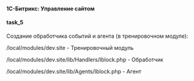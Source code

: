 #### 1С-Битрикс: Управление сайтом
#### task_5

Создание обработчика событий и агента (в тренировочном модуле):

/local/modules/dev.site - Тренировочный модуль

/local/modules/dev.site/lib/Handlers/Iblock.php -  Обработчик

/local/modules/dev.site/lib/Agents/Iblock.php -  Агент


